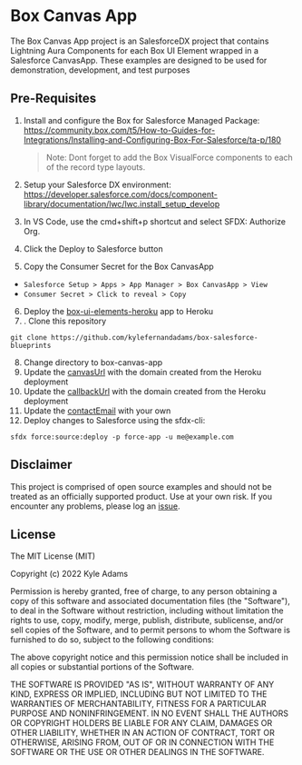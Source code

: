 # Box Canvas App
The Box Canvas App project is an SalesforceDX project that contains Lightning Aura Components for each Box UI Element wrapped in a Salesforce CanvasApp. These examples are designed to be used for demonstration, development, and test purposes

## Pre-Requisites

1. Install and configure the Box for Salesforce Managed Package: https://community.box.com/t5/How-to-Guides-for-Integrations/Installing-and-Configuring-Box-For-Salesforce/ta-p/180
    > Note: Dont forget to add the Box VisualForce components to each of the record type layouts.
2. Setup your Salesforce DX environment: https://developer.salesforce.com/docs/component-library/documentation/lwc/lwc.install_setup_develop
3. In VS Code, use the cmd+shift+p shortcut and select SFDX: Authorize Org.
4. Click the Deploy to Salesforce button

5. Copy the Consumer Secret for the Box CanvasApp
- `Salesforce Setup > Apps > App Manager > Box CanvasApp > View`
- `Consumer Secret > Click to reveal > Copy`
6. Deploy the [box-ui-elements-heroku](https://github.com/kylefernandadams/box-ui-elements-heroku) app to Heroku
7. . Clone this repository
```shell
git clone https://github.com/kylefernandadams/box-salesforce-blueprints
```

8. Change directory to box-canvas-app
9. Update the [canvasUrl](https://github.com/kylefernandadams/box-canvas-app/blob/master/force-app/main/default/connectedApps/boxCanvasApp.connectedApp-meta.xml#L5) with the domain created from the Heroku deployment
10.  Update the [callbackUrl](https://github.com/kylefernandadams/box-canvas-app/blob/master/force-app/main/default/connectedApps/boxCanvasApp.connectedApp-meta.xml#L13) with the domain created from the Heroku deployment
11.  Update the [contactEmail](https://github.com/kylefernandadams/box-canvas-app/blob/master/force-app/main/default/connectedApps/boxCanvasApp.connectedApp-meta.xml#L10) with your own
12.  Deploy changes to Salesforce using the sfdx-cli:
```shell
sfdx force:source:deploy -p force-app -u me@example.com
```
  

## Disclaimer
This project is comprised of open source examples and should not be treated as an officially supported product. Use at your own risk. If you encounter any problems, please log an [issue](https://github.com/kylefernandadams/box-ui-elements-heroku-template/issues).

## License

The MIT License (MIT)

Copyright (c) 2022 Kyle Adams

Permission is hereby granted, free of charge, to any person obtaining a copy of this software and associated documentation files (the "Software"), to deal in the Software without restriction, including without limitation the rights to use, copy, modify, merge, publish, distribute, sublicense, and/or sell copies of the Software, and to permit persons to whom the Software is furnished to do so, subject to the following conditions:

The above copyright notice and this permission notice shall be included in all copies or substantial portions of the Software.

THE SOFTWARE IS PROVIDED "AS IS", WITHOUT WARRANTY OF ANY KIND, EXPRESS OR IMPLIED, INCLUDING BUT NOT LIMITED TO THE WARRANTIES OF MERCHANTABILITY, FITNESS FOR A PARTICULAR PURPOSE AND NONINFRINGEMENT. IN NO EVENT SHALL THE AUTHORS OR COPYRIGHT HOLDERS BE LIABLE FOR ANY CLAIM, DAMAGES OR OTHER LIABILITY, WHETHER IN AN ACTION OF CONTRACT, TORT OR OTHERWISE, ARISING FROM, OUT OF OR IN CONNECTION WITH THE SOFTWARE OR THE USE OR OTHER DEALINGS IN THE SOFTWARE.
